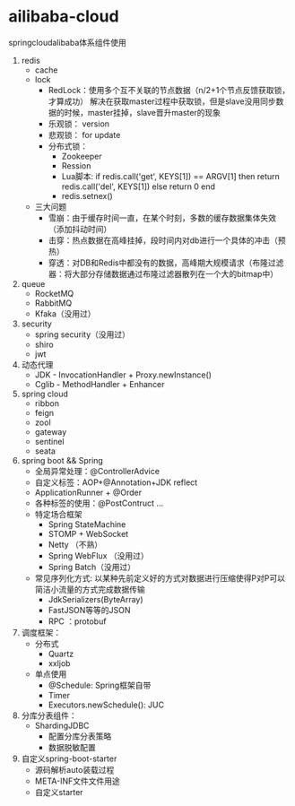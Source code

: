 # ailibaba-cloud
springcloudalibaba体系组件使用

1. redis
    - cache
    - lock
      - RedLock：使用多个互不关联的节点数据（n/2+1个节点反馈获取锁，才算成功）
                  解决在获取master过程中获取锁，但是slave没用同步数据的时候，master挂掉，slave晋升master的现象
      - 乐观锁： version
      - 悲观锁： for update
      - 分布式锁：
        - Zookeeper
        - Ression
        - Lua脚本: if redis.call('get', KEYS[1]) == ARGV[1] then return redis.call('del', KEYS[1]) else return 0 end
        - redis.setnex()
    - 三大问题
       - 雪崩：由于缓存时间一直，在某个时刻，多数的缓存数据集体失效（添加抖动时间）
       - 击穿：热点数据在高峰挂掉，段时间内对db进行一个具体的冲击（预热）
       - 穿透：对DB和Redis中都没有的数据，高峰期大规模请求（布隆过滤器：将大部分存储数据通过布隆过滤器散列在一个大的bitmap中）
2. queue
    - RocketMQ
    - RabbitMQ
    - Kfaka（没用过）
3. security
    - spring security（没用过）
    - shiro
    - jwt
4. 动态代理
    - JDK - InvocationHandler + Proxy.newInstance()
    - Cglib - MethodHandler + Enhancer
5. spring cloud
    - ribbon
    - feign
    - zool
    - gateway
    - sentinel
    - seata
6. spring boot && Spring
    - 全局异常处理：@ControllerAdvice
    - 自定义标签：AOP+@Annotation+JDK reflect
    - ApplicationRunner + @Order
    - 各种标签的使用：@PostContruct ...
    - 特定场合框架
        - Spring StateMachine
        - STOMP + WebSocket
        - Netty （不熟）
        - Spring WebFlux （没用过）
        - Spring Batch（没用过）
    - 常见序列化方式: 以某种先前定义好的方式对数据进行压缩使得P对P可以简洁小流量的方式完成数据传输
        - JdkSerializers(ByteArray)
        - FastJSON等等的JSON
        - RPC ：protobuf
7. 调度框架：
    - 分布式
      - Quartz
      - xxljob
    - 单点使用
      - @Schedule: Spring框架自带
      - Timer
      - Executors.newSchedule(): JUC
8. 分库分表组件：
    - ShardingJDBC
        - 配置分库分表策略
        - 数据脱敏配置         
9. 自定义spring-boot-starter
    - 源码解析auto装载过程
    - META-INF文件文件用途
    - 自定义starter
